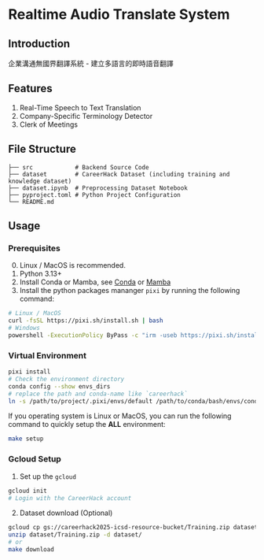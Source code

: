# Realtime Audio Translate System

## Introduction

企業溝通無國界翻譯系統 - 建立多語言的即時語音翻譯

## Features

1. Real-Time Speech to Text Translation
2. Company-Specific Terminology Detector
3. Clerk of Meetings

## File Structure

```plaintext
├── src            # Backend Source Code
├── dataset        # CareerHack Dataset (including training and knowledge dataset)
├── dataset.ipynb  # Preprocessing Dataset Notebook
├── pyproject.toml # Python Project Configuration
└── README.md
```

## Usage

### Prerequisites

0. Linux / MacOS is recommended.
1. Python 3.13+
2. Install Conda or Mamba, see [Conda](https://conda.io/projects/conda/en/latest/user-guide/install/index.html) or [Mamba](https://github.com/conda-forge/miniforge?tab=readme-ov-file#install)
2. Install the python packages mananger `pixi` by running the following command:
```bash
# Linux / MacOS
curl -fsSL https://pixi.sh/install.sh | bash
# Windows
powershell -ExecutionPolicy ByPass -c "irm -useb https://pixi.sh/install.ps1 | iex"
```

### Virtual Environment

```bash
pixi install
# Check the environment directory
conda config --show envs_dirs
# replace the path and conda-name like `careerhack`
ln -s /path/to/project/.pixi/envs/default /path/to/conda/bash/envs/conda-name
```

If you operating system is Linux or MacOS, you can run the following command to quickly setup the **ALL** environment:
```bash
make setup
```

### Gcloud Setup

1. Set up the `gcloud`
```bash
gcloud init
# Login with the CareerHack account
```
2. Dataset download (Optional)
```bash
gcloud cp gs://careerhack2025-icsd-resource-bucket/Training.zip dataset/
unzip dataset/Training.zip -d dataset/
# or
make download
```